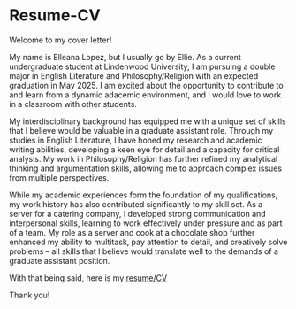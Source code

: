 # Resume-CV

Welcome to my cover letter!

My name is Elleana Lopez, but I usually go by Ellie. As a current undergraduate student at Lindenwood University, I am pursuing a double major in English Literature and Philosophy/Religion with an expected graduation in May 2025. I am excited about the opportunity to contribute to and learn from a dynamic adacemic environment, and I would love to work in a classroom with other students.

My interdisciplinary background has equipped me with a unique set of skills that I believe would be valuable in a graduate assistant role. Through my studies in English Literature, I have honed my research and academic writing abilities, developing a keen eye for detail and a capacity for critical analysis. My work in Philosophy/Religion has further refined my analytical thinking and argumentation skills, allowing me to approach complex issues from multiple perspectives.

While my academic experiences form the foundation of my qualifications, my work history has also contributed significantly to my skill set. As a server for a catering company, I developed strong communication and interpersonal skills, learning to work effectively under pressure and as part of a team. My role as a server and cook at a chocolate shop further enhanced my ability to multitask, pay attention to detail, and creatively solve problems – all skills that I believe would translate well to the demands of a graduate assistant position.

With that being said, here is my [resume/CV](https://github.com/user-attachments/files/16987648/Elleana.Lopez.Resume.pdf)


Thank you!
